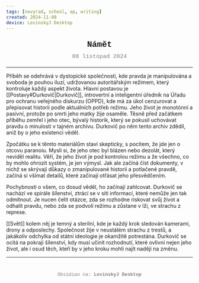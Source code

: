 ```yaml
---
tags: [novyrad, school, ap, writing]
created: 2024-11-08
device: LevinskyJ Desktop
---
```

<div style="text-align: center; font-size: 1.6em; font-weight: bold; padding: 10px 0; font-family: Courier New">
  Námět
</div>

<div style="text-align: center; color: gray; font-size: 1.1em; margin-bottom: 20px; font-family: Courier New">  08 listopad 2024
</div>

---

Příběh se odehrává v dystopické společnosti, kde pravda je manipulována a svoboda je pouhou iluzí, udržovanou autoritářským režimem, který kontroluje každý aspekt života. Hlavní postavou je [[Postavy#Durkovič|Durkovič]], introvertní a inteligentní úředník na Úřadu pro ochranu veřejného diskurzu (OPPD), kde má za úkol cenzurovat a přepisovat historii podle aktuálních potřeb režimu. Jeho život je monotónní a pasivní, protože po smrti jeho matky žije osaměle. Těsně před začátkem příběhu zemřel i jeho otec, bývalý historik, který se pokusil uchovávat pravdu o minulosti v tajném archivu. Durkovič po něm tento archiv zdědil, aniž by o jeho existenci věděl.

Zpočátku se k těmto materiálům staví skepticky, s pocitem, že jde jen o otcovu paranoiu. Myslí si, že jeho otec byl blázen nebo dezolát, který neviděl realitu. Věří, že jeho život je pod kontrolou režimu a že všechno, co by mohlo ohrozit systém, je jen výmysl. Jak ale začíná číst dokumenty, v nichž se skrývají důkazy o zmanipulované historii a potlačené pravdě, začíná si všímat detailů, které začínají otřásat jeho přesvědčením.

Pochybnosti o všem, co dosud věděl, ho začínají zahlcovat. Durkovič se nachází ve spirále šílenství, ztrácí se v síti informací, které nemůže jen tak odmítnout. Je nucen čelit otázce, zda se rozhodne riskovat svůj život a odhalit pravdu, nebo zda se podvolí režimu a zůstane v lži, ve strachu z represe.

[[Svět]] kolem něj je temný a sterilní, kde je každý krok sledován kamerami, drony a odposlechy. Společnost žije v neustálém strachu z trestů, a jakákoliv odchylka od státní ideologie je okamžitě potrestána. Durkovič se ocitá na pokraji šílenství, kdy musí učinit rozhodnutí, které ovlivní nejen jeho život, ale i osud těch, kteří by v jeho kroku mohli najít naději na změnu.

---

<div style="text-align: center; color: gray; font-size: 0.9em; margin-top: 40px; font-family: Courier New">
  Obsidian na: <strong>LevinskyJ Desktop</strong>
</div>
